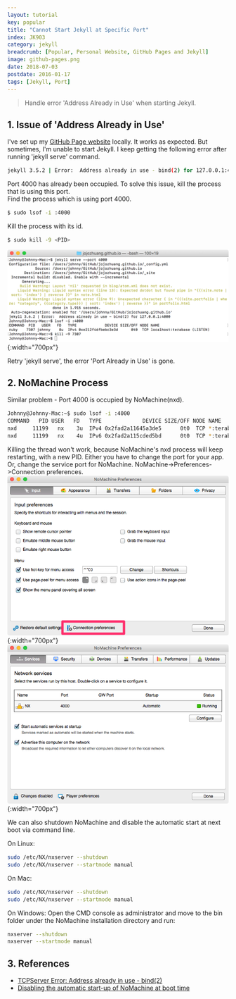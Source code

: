 ```yaml
---
layout: tutorial
key: popular
title: "Cannot Start Jekyll at Specific Port"
index: JK903
category: jekyll
breadcrumb: [Popular, Personal Website, GitHub Pages and Jekyll]
image: github-pages.png
date: 2018-07-03
postdate: 2016-01-17
tags: [Jekyll, Port]
---
```


> Handle error 'Address Already in Use' when starting Jekyll.

## 1. Issue of 'Address Already in Use'
I've set up my [GitHub Page website](http://rongzhuang.me/) locally. It works as expected. But sometimes, I'm unable to start Jekyll. I keep getting the following error after running 'jekyll serve' command.
```sh
jekyll 3.5.2 | Error:  Address already in use - bind(2) for 127.0.0.1:4000
```
Port 4000 has already been occupied. To solve this issue, kill the process that is using this port.  
Find the process which is using port 4000.
```sh
$ sudo lsof -i :4000
```

Kill the process with its id.
```sh
$ sudo kill -9 <PID>
```
![image](/public/images/githubpages/903/port.png){:width="700px"}  

Retry 'jekyll serve', the error 'Port Already in Use' is gone.

## 2. NoMachine Process
Similar problem - Port 4000 is occupied by NoMachine(nxd).
```sh
Johnny@Johnny-Mac:~$ sudo lsof -i :4000
COMMAND   PID USER   FD   TYPE             DEVICE SIZE/OFF NODE NAME
nxd     11199   nx    3u  IPv4 0x2fad2a11645a3de5      0t0  TCP *:terabase (LISTEN)
nxd     11199   nx    4u  IPv6 0x2fad2a115cded5bd      0t0  TCP *:terabase (LISTEN)
```
Killing the thread won't work, because NoMachine's nxd process will keep restarting, with a new PID. Either you have to change the port for your app. Or, change the service port for NoMachine. NoMachine->Preferences->Connection preferences.
![image](/public/images/githubpages/903/nomachine_preferences.png){:width="700px"}  
![image](/public/images/githubpages/903/nomachine_port.png){:width="700px"}  

We can also shutdown NoMachine and disable the automatic start at next boot via command line.

On Linux:
```sh
sudo /etc/NX/nxserver --shutdown
sudo /etc/NX/nxserver --startmode manual
```
On Mac:
```sh
sudo /etc/NX/nxserver --shutdown
sudo /etc/NX/nxserver --startmode manual
```
On Windows:
Open the CMD console as administrator and move to the bin folder under the NoMachine installation directory and run:
```sh
nxserver --shutdown
nxserver --startmode manual
```

## 3. References
* [TCPServer Error: Address already in use - bind(2)](https://stackoverflow.com/questions/10261477/tcpserver-error-address-already-in-use-bind2)
* [Disabling the automatic start-up of NoMachine at boot time](https://www.nomachine.com/AR04L00800)
